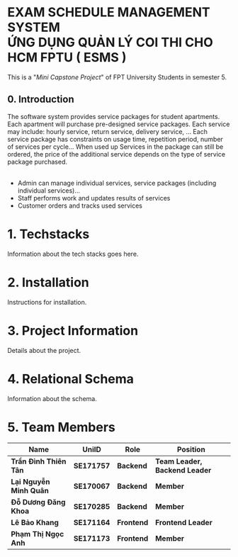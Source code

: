 <h1> EXAM SCHEDULE MANAGEMENT SYSTEM <br> ỨNG DỤNG QUẢN LÝ COI THI CHO HCM FPTU  ( ESMS ) </h1>
This is a "<i>Mini Capstone Project</i>" of FPT University Students in semester 5.<br>

<h2>0. Introduction</h2>
The software system provides service packages for student apartments. Each apartment will purchase pre-designed service packages. Each service may include: hourly service, return service, delivery service, ... Each service package has constraints on usage time, repetition period, number of services per cycle... When used up Services in the package can still be ordered, the price of the additional service depends on the type of service package purchased.<br></br>


- Admin can manage individual services, service packages (including individual services)...
- Staff performs work and updates results of services
- Customer orders and tracks used services
# 1. Techstacks

Information about the tech stacks goes here.

# 2. Installation

Instructions for installation.

# 3. Project Information

Details about the project.

# 4. Relational Schema

Information about the schema.

# 5. Team Members

| Name                    	| UniID      	| Role      	| Position                      	|
|-------------------------	|------------	|------------	|-------------------------------	|
| **Trần Đình Thiên Tân** 	| **SE171757** 	| **Backend** 	| **Team Leader, Backend Leader** 	|
| **Lại Nguyễn Minh Quân** | **SE170067** 	| **Backend** 	| **Member**                    	|
| **Đỗ Dương Đăng Khoa**  	| **SE170285** 	| **Backend** 	| **Member**                    	|
| **Lê Bảo Khang**        	| **SE171164** 	| **Frontend** | **Frontend Leader**           	|
| **Phạm Thị Ngọc Anh**   	| **SE171173** 	| **Frontend** | **Member**                    	|



